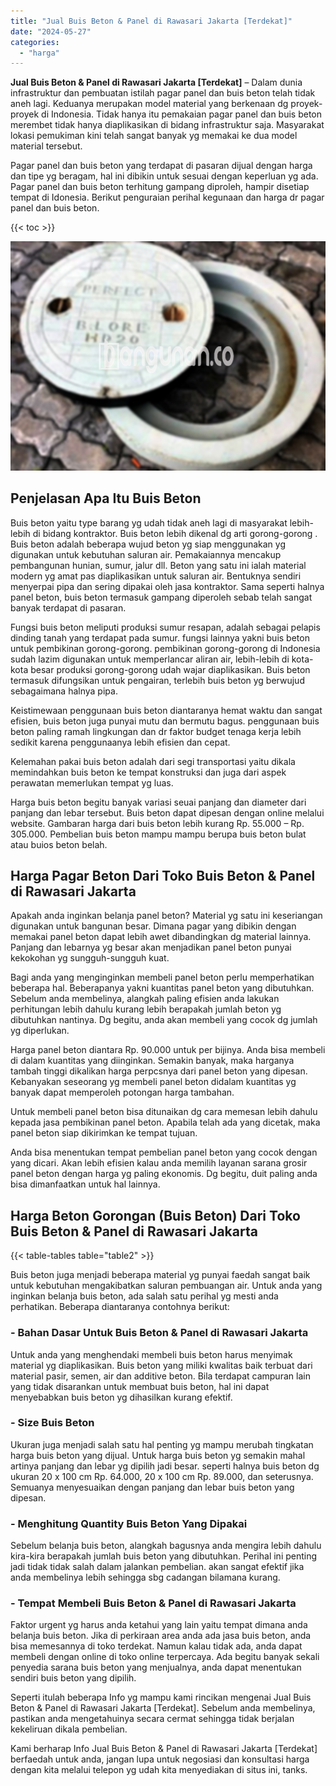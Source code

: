 ```yaml
---
title: "Jual Buis Beton & Panel di Rawasari Jakarta [Terdekat]"
date: "2024-05-27"
categories: 
  - "harga"
---
```


**Jual Buis Beton & Panel di Rawasari Jakarta \[Terdekat\]** – Dalam dunia infrastruktur dan pembuatan istilah pagar panel dan buis beton telah tidak aneh lagi. Keduanya merupakan model material yang berkenaan dg proyek-proyek di Indonesia. Tidak hanya itu pemakaian pagar panel dan buis beton merembet tidak hanya diaplikasikan di bidang infrastruktur saja. Masyarakat lokasi pemukiman kini telah sangat banyak yg memakai ke dua model material tersebut.

Pagar panel dan buis beton yang terdapat di pasaran dijual dengan harga dan tipe yg beragam, hal ini dibikin untuk sesuai dengan keperluan yg ada. Pagar panel dan buis beton terhitung gampang diproleh, hampir disetiap tempat di Idonesia. Berikut penguraian perihal kegunaan dan harga dr pagar panel dan buis beton.

{{< toc >}}

![Jual Buis Beton & Panel di Rawasari Jakarta [Terdekat]](/images/jual-panel-buis-beton-murah-65.png)

## Penjelasan Apa Itu Buis Beton

Buis beton yaitu type barang yg udah tidak aneh lagi di masyarakat lebih-lebih di bidang kontraktor. Buis beton lebih dikenal dg arti gorong-gorong . Buis beton adalah beberapa wujud beton yg siap menggunakan yg digunakan untuk kebutuhan saluran air. Pemakaiannya mencakup pembangunan hunian, sumur, jalur dll. Beton yang satu ini ialah material modern yg amat pas diaplikasikan untuk saluran air. Bentuknya sendiri menyerpai pipa dan sering dipakai oleh jasa kontraktor. Sama seperti halnya panel beton, buis beton termasuk gampang diperoleh sebab telah sangat banyak terdapat di pasaran.

Fungsi buis beton meliputi produksi sumur resapan, adalah sebagai pelapis dinding tanah yang terdapat pada sumur. fungsi lainnya yakni buis beton untuk pembikinan gorong-gorong. pembikinan gorong-gorong di Indonesia sudah lazim digunakan untuk memperlancar aliran air, lebih-lebih di kota-kota besar produksi gorong-gorong udah wajar diaplikasikan. Buis beton termasuk difungsikan untuk pengairan, terlebih buis beton yg berwujud sebagaimana halnya pipa.

Keistimewaan penggunaan buis beton diantaranya hemat waktu dan sangat efisien, buis beton juga punyai mutu dan bermutu bagus. penggunaan buis beton paling ramah lingkungan dan dr faktor budget tenaga kerja lebih sedikit karena penggunaanya lebih efisien dan cepat.

Kelemahan pakai buis beton adalah dari segi transportasi yaitu dikala memindahkan buis beton ke tempat konstruksi dan juga dari aspek perawatan memerlukan tempat yg luas.

Harga buis beton begitu banyak variasi seuai panjang dan diameter dari panjang dan lebar tersebut. Buis beton dapat dipesan dengan online melalui website. Gambaran harga dari buis beton lebih kurang Rp. 55.000 – Rp. 305.000. Pembelian buis beton mampu mampu berupa buis beton bulat atau buios beton belah.

## Harga Pagar Beton Dari Toko Buis Beton & Panel di Rawasari Jakarta

Apakah anda inginkan belanja panel beton? Material yg satu ini keseriangan digunakan untuk bangunan besar. Dimana pagar yang dibikin dengan memakai panel beton dapat lebih awet dibandingkan dg material lainnya. Panjang dan lebarnya yg besar akan menjadikan panel beton punyai kekokohan yg sungguh-sungguh kuat.

Bagi anda yang menginginkan membeli panel beton perlu memperhatikan beberapa hal. Beberapanya yakni kuantitas panel beton yang dibutuhkan. Sebelum anda membelinya, alangkah paling efisien anda lakukan perhitungan lebih dahulu kurang lebih berapakah jumlah beton yg dibutuhkan nantinya. Dg begitu, anda akan membeli yang cocok dg jumlah yg diperlukan.

Harga panel beton diantara Rp. 90.000 untuk per bijinya. Anda bisa membeli di dalam kuantitas yang diinginkan. Semakin banyak, maka harganya tambah tinggi dikalikan harga perpcsnya dari panel beton yang dipesan. Kebanyakan seseorang yg membeli panel beton didalam kuantitas yg banyak dapat memperoleh potongan harga tambahan.

Untuk membeli panel beton bisa ditunaikan dg cara memesan lebih dahulu kepada jasa pembikinan panel beton. Apabila telah ada yang dicetak, maka panel beton siap dikirimkan ke tempat tujuan.

Anda bisa menentukan tempat pembelian panel beton yang cocok dengan yang dicari. Akan lebih efisien kalau anda memilih layanan sarana grosir panel beton dengan harga yg paling ekonomis. Dg begitu, duit paling anda bisa dimanfaatkan untuk hal lainnya.

## Harga Beton Gorongan (Buis Beton) Dari Toko Buis Beton & Panel di Rawasari Jakarta

{{< table-tables table="table2" >}}

Buis beton juga menjadi beberapa material yg punyai faedah sangat baik untuk kebutuhan mengakibatkan saluran pembuangan air. Untuk anda yang inginkan belanja buis beton, ada salah satu perihal yg mesti anda perhatikan. Beberapa diantaranya contohnya berikut:

### \- Bahan Dasar Untuk Buis Beton & Panel di Rawasari Jakarta

Untuk anda yang menghendaki membeli buis beton harus menyimak material yg diaplikasikan. Buis beton yang miliki kwalitas baik terbuat dari material pasir, semen, air dan additive beton. Bila terdapat campuran lain yang tidak disarankan untuk membuat buis beton, hal ini dapat menyebabkan buis beton yg dihasilkan kurang efektif.

### \- Size Buis Beton

Ukuran juga menjadi salah satu hal penting yg mampu merubah tingkatan harga buis beton yang dijual. Untuk harga buis beton yg semakin mahal artinya panjang dan lebar yg dipilih jadi besar. seperti halnya buis beton dg ukuran 20 x 100 cm Rp. 64.000, 20 x 100 cm Rp. 89.000, dan seterusnya. Semuanya menyesuaikan dengan panjang dan lebar buis beton yang dipesan.

### \- Menghitung Quantity Buis Beton Yang Dipakai

Sebelum belanja buis beton, alangkah bagusnya anda mengira lebih dahulu kira-kira berapakah jumlah buis beton yang dibutuhkan. Perihal ini penting jadi tidak tidak salah dalam jalankan pembelian. akan sangat efektif jika anda membelinya lebih sehingga sbg cadangan bilamana kurang.

### \- Tempat Membeli Buis Beton & Panel di Rawasari Jakarta

Faktor urgent yg harus anda ketahui yang lain yaitu tempat dimana anda belanja buis beton. Jika di perkiraan area anda ada jasa buis beton, anda bisa memesannya di toko terdekat. Namun kalau tidak ada, anda dapat membeli dengan online di toko online terpercaya. Ada begitu banyak sekali penyedia sarana buis beton yang menjualnya, anda dapat menentukan sendiri buis beton yang dipilih.

Seperti itulah beberapa Info yg mampu kami rincikan mengenai Jual Buis Beton & Panel di Rawasari Jakarta \[Terdekat\]. Sebelum anda membelinya, pastikan anda mengetahuinya secara cermat sehingga tidak berjalan kekeliruan dikala pembelian.

Kami berharap Info Jual Buis Beton & Panel di Rawasari Jakarta \[Terdekat\] berfaedah untuk anda, jangan lupa untuk negosiasi dan konsultasi harga dengan kita melalui telepon yg udah kita menyediakan di situs ini, tanks.
